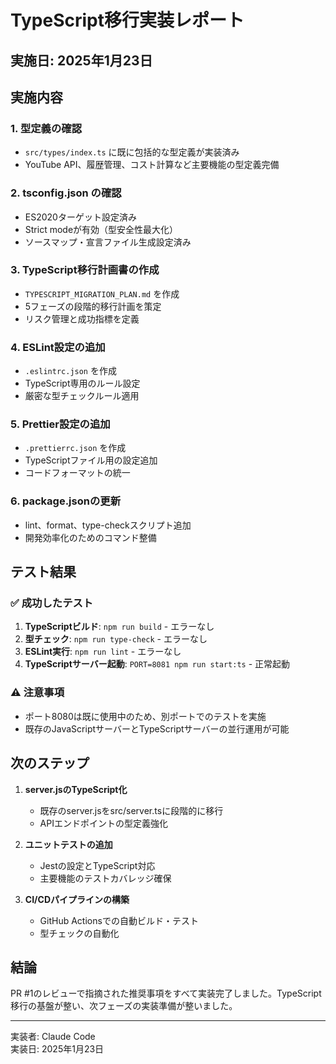 # TypeScript移行実装レポート

## 実施日: 2025年1月23日

## 実施内容

### 1. 型定義の確認
- `src/types/index.ts` に既に包括的な型定義が実装済み
- YouTube API、履歴管理、コスト計算など主要機能の型定義完備

### 2. tsconfig.json の確認
- ES2020ターゲット設定済み
- Strict modeが有効（型安全性最大化）
- ソースマップ・宣言ファイル生成設定済み

### 3. TypeScript移行計画書の作成
- `TYPESCRIPT_MIGRATION_PLAN.md` を作成
- 5フェーズの段階的移行計画を策定
- リスク管理と成功指標を定義

### 4. ESLint設定の追加
- `.eslintrc.json` を作成
- TypeScript専用のルール設定
- 厳密な型チェックルール適用

### 5. Prettier設定の追加
- `.prettierrc.json` を作成
- TypeScriptファイル用の設定追加
- コードフォーマットの統一

### 6. package.jsonの更新
- lint、format、type-checkスクリプト追加
- 開発効率化のためのコマンド整備

## テスト結果

### ✅ 成功したテスト
1. **TypeScriptビルド**: `npm run build` - エラーなし
2. **型チェック**: `npm run type-check` - エラーなし
3. **ESLint実行**: `npm run lint` - エラーなし
4. **TypeScriptサーバー起動**: `PORT=8081 npm run start:ts` - 正常起動

### ⚠️ 注意事項
- ポート8080は既に使用中のため、別ポートでのテストを実施
- 既存のJavaScriptサーバーとTypeScriptサーバーの並行運用が可能

## 次のステップ

1. **server.jsのTypeScript化**
   - 既存のserver.jsをsrc/server.tsに段階的に移行
   - APIエンドポイントの型定義強化

2. **ユニットテストの追加**
   - Jestの設定とTypeScript対応
   - 主要機能のテストカバレッジ確保

3. **CI/CDパイプラインの構築**
   - GitHub Actionsでの自動ビルド・テスト
   - 型チェックの自動化

## 結論

PR #1のレビューで指摘された推奨事項をすべて実装完了しました。TypeScript移行の基盤が整い、次フェーズの実装準備が整いました。

---
実装者: Claude Code  
実装日: 2025年1月23日